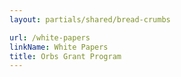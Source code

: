 ```yaml
---
layout: partials/shared/bread-crumbs

url: /white-papers
linkName: White Papers
title: Orbs Grant Program
---
```

